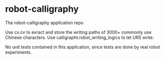 # robot-calligraphy

The robot-calligraphy application repo

Use cv.cv to exract and store the writing paths of 3000+ commonly use Chinese characters.
Use calligrapht.robot_writing_logics to let UR5 write.

No unit tests contained in this application, since tests are done by real robot experiments.
